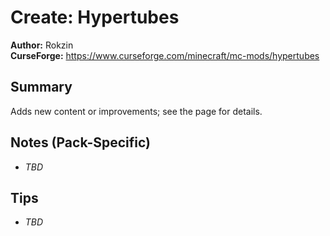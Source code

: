 # Create: Hypertubes

**Author:** Rokzin  
**CurseForge:** https://www.curseforge.com/minecraft/mc-mods/hypertubes

## Summary
Adds new content or improvements; see the page for details.

## Notes (Pack-Specific)
- _TBD_

## Tips
- _TBD_

